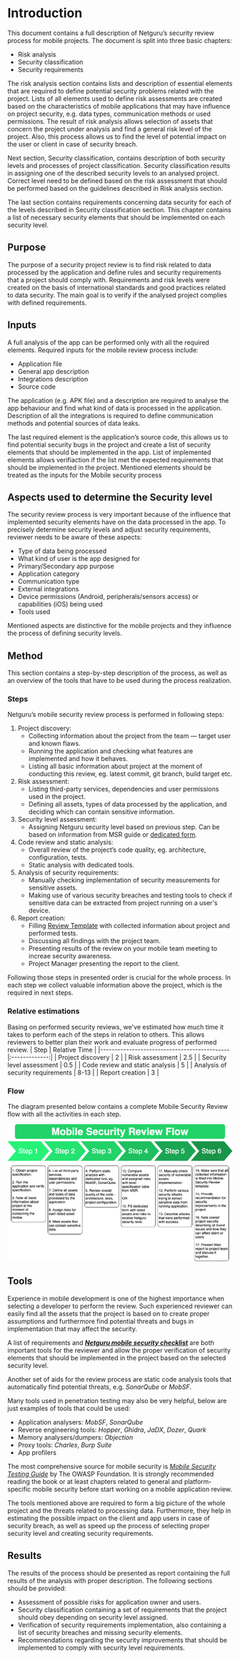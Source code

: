 # Introduction

This document contains a full description of Netguru’s security review process for mobile projects. The document is split into three basic chapters:

* Risk analysis
* Security classification
* Security requirements

The risk analysis section contains lists and description of essential elements that are required to define potential security problems related with the project. Lists of all elements used to define risk assessments are created based on the characteristics of mobile applications that may have influence on project security, e.g. data types, communication methods or used permissions. The result of risk analysis allows selection of assets that concern the project under analysis and find a general risk level of the project. Also, this process allows us to find the level of potential impact on the user or client in case of security breach.

Next section, Security classification, contains description of both security levels and processes of project classification. Security classification results in assigning one of the described security levels to an analysed project. Correct level need to be defined based on the risk assessment that should be performed based on the guidelines described in Risk analysis section.

The last section contains requirements concerning data security for each of the levels described in Security classification section. This chapter contains a list of necessary security elements that should be implemented on each security level.

## Purpose

The purpose of a security project review is to find risk related to data processed by the application and define rules and security requirements that a project should comply with. Requirements and risk levels were created on the basis of international standards and good practices related to data security. The main goal is to verify if the analysed project complies with defined requirements.

## Inputs

A full analysis of the app can be performed only with all the required elements. Required inputs for the mobile review process include:

* Application file
* General app description
* Integrations description
* Source code

The application (e.g. APK file) and a description are required to analyse the app behaviour and find what kind of data is processed in the application. Description of all the integrations is required to define communication methods and potential sources of data leaks.

The last required element is the application’s source code, this allows us to find potential security bugs in the project and create a list of security elements that should be implemented in the app. List of implemented elements allows verifiaction if the list met the expected requirements that should be implemented in the project. Mentioned elements should be treated as the inputs for the Mobile security process

## Aspects used to determine the Security level

The security review process is very important because of the influence that implemented security elements have on the data processed in the app. To precisely determine security levels and adjust security requirements, reviewer needs to be aware of these aspects:

* Type of data being processed
* What kind of user is the app designed for
* Primary/Secondary app purpose
* Application category
* Communication type
* External integrations
* Device permissions (Android, peripherals/sensors access) or capabilities (iOS) being used
* Tools used

Mentioned aspects are distinctive for the mobile projects and they influence the process of defining security levels.

## Method

This section contains a step-by-step description of the process, as well as an overview of the tools that have to be used during the process realization.

### Steps

Netguru’s mobile security review process is performed in following steps:

1. Project discovery:
    * Collecting information about the project from the team — target user and known flaws.
    * Running the application and checking what features are implemented and how it behaves.
    * Listing all basic information about project at the moment of conducting this review, eg. latest commit, git branch, build target etc.
1. Risk assessment:
    * Listing third-party services, dependencies and user permissions used in the project.
    * Defining all assets, types of data processed by the application, and deciding which can contain sensitive information.
1. Security level assessment:
    * Assigning Netguru security level based on previous step. Can be based on information from MSR guide or [dedicated form](https://docs.google.com/forms/d/e/1FAIpQLSdDbjcmqbYWKV4XUJkTjg_mLK7PfENj1uO-J4fE90GRXl_bNw/viewform).
1. Code review and static analysis:
    * Overall review of the project’s code quality, eg. architecture, configuration, tests.
    * Static analysis with dedicated tools.
1. Analysis of security requirements:
    * Manually checking implementation of security measurements for sensitive assets.
    * Making use of various security breaches and testing tools to check if sensitive data can be extracted from project running on a user's device.
1. Report creation:
    * Filling [Review Template](https://docs.google.com/document/d/1haQzOdO_XNQlnKExSxf_jMa_GgUKZdPuwMvP-50Urd0) with collected information about project and performed tests.
    * Discussing all findings with the project team.
    * Presenting results of the review on your mobile team meeting to increae security awareness.
    * Project Manager presenting the report to the client.

Following those steps in presented order is crucial for the whole process. In each step we collect valuable information above the project, which is the required in next steps.

### Relative estimations
Basing on performed security reviews, we've estimated how much time it takes to perform each of the steps in relation to others. This allows reviewers to better plan their work and evaluate progress of performed review.
| Step                                        | Relative Time |
|---------------------------------------------|:-------------:|
| Project discovery                           |       2       |
| Risk assessment                             |      2.5      |
| Security level assessment                   |      0.5      |
| Code review and static analysis             |       5       |
| Analysis of security requirements           |      8-13     |
| Report creation                             |       3       |

### Flow

The diagram presented below contains a complete Mobile Security Review flow with all the activities in each step.

![Mobile Security Review Flow](./Images/mobile_security_review_flow.png)

## Tools

Experience in mobile development is one of the highest importance when selecting a developer to perform the review. Such experienced reviewer can easily find all the assets that the project is based on to create proper assumptions and furthermore find potential threats and bugs in implementation that may affect the security.

A list of requirements and ***[Netguru mobile security checklist](https://docs.google.com/spreadsheets/d/18FsFLRFmsy_GuokKRXqQzpC06HcM05rW8BCN2L2J-Ss)*** are both important tools for the reviewer and allow the proper verification of security elements that should be implemented in the project based on the selected security level.

Another set of aids for the review process are static code analysis tools that automatically find potential threats, e.g. *SonarQube* or *MobSF*.

Many tools used in penetration testing may also be very helpful, below are just examples of tools that could be used:
* Application analysers: *MobSF*, *SonarQube*
* Reverse engineering tools: *Hopper*, *Ghidra*, *JaDX*, *Dozer*, *Quark*
* Memory analysers/dumpers: *Objection*
* Proxy tools: *Charles*, *Burp Suite*
* App profilers

The most comprehensive source for mobile security is *[Mobile Security Testing Guide](https://github.com/OWASP/owasp-mstg)* by The OWASP Foundation. It is strongly recommended reading the book or at least chapters related to general and platform-specific mobile security before start working on a mobile application review.

The tools mentioned above are required to form a big picture of the whole project and the threats related to processing data. Furthermore, they help in estimating the possible impact on the client and app users in case of security breach, as well as speed up the process of selecting proper security level and creating security requirements.

## Results

The results of the process should be presented as report containing the full results of the analysis with proper description. The following sections should be provided:

* Assessment of possible risks for application owner and users.
* Security classification containing a set of requirements that the project should obey depending on security level assigned.
* Verification of security requirements implementation, also containing a list of security breaches and missing security elements.
* Recommendations regarding the security improvements that should be implemented to comply with security level requirements.
